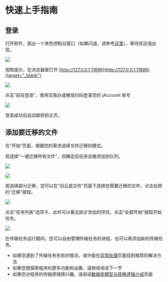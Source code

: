 # 快速上手指南
## 登录
打开软件，跳出一个黑色控制台窗口（如果闪退，请参考[这里](./qa)），等待欢迎语出现。

![](https://s2.loli.net/2025/02/21/KNa16lhZrDuVGFz.png)

按照提示，在浏览器里打开 [http://127.0.0.1:11896](http://127.0.0.1:11896){target="_blank"}

![](https://s2.loli.net/2025/02/21/dUNSpTWQoinlh21.png)

点击“前往登录”，使用交我办或微信扫码登录您的 jAccount 账号

![](https://s2.loli.net/2025/02/21/p8NYal49mstqhvG.png)

登录成功后自动跳转到主页。

## 添加要迁移的文件
在“开始”页面，根据您的需求选择文件迁移的模式。

若选择“一键迁移所有文件”，则确定后任务会被添加到队列。

![](https://s2.loli.net/2025/02/21/hqH37WKvze5b42M.png)

![](https://s2.loli.net/2025/02/21/aYQz3fkE95DSqVb.png)

若选择部分迁移，您可以在“旧云盘文件”页面下选择您需要迁移的文件，点击右侧的“迁移”按钮。

![](https://s2.loli.net/2025/02/21/Vu2fq7aREh9MsTG.png)

点击“任务列表”选项卡，此时可以看见刚才添加的项目。点击“全部开始”按钮开始任务。

![](https://s2.loli.net/2025/02/21/fyIWTqN7iUs5mzA.png)

在传输任务运行期间，您可以自由管理传输任务的进程，也可以再添加新的传输任务。

- 如果您遇到了传输任务失败的情况，或许能在[异常处理](./error-dealing)页面找到推荐的解决方法
- 如果您想探索程序的更多功能和设置，请继续阅读下一节
- 如果您对程序的传输原理感兴趣，请阅读[数据库模型与转移逻辑介绍](./internal)页面
